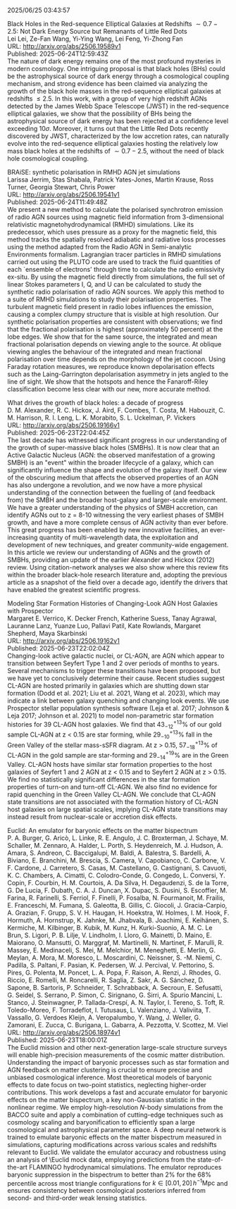 2025/06/25 03:43:57  

Black Holes in the Red-sequence Elliptical Galaxies at Redshifts $\sim
  0.7-2.5$: Not Dark Energy Source but Remanants of Little Red Dots  
Lei Lei, Ze-Fan Wang, Yi-Ying Wang, Lei Feng, Yi-Zhong Fan  
URL: http://arxiv.org/abs/2506.19589v1  
Published: 2025-06-24T12:59:43Z  
  The nature of dark energy remains one of the most profound mysteries in modern cosmology. One intriguing proposal is that black holes (BHs) could be the astrophysical source of dark energy through a cosmological coupling mechanism, and strong evidence has been claimed via analyzing the growth of the black hole masses in the red-sequence elliptical galaxies at redshifts $\leq 2.5$. In this work, with a group of very high redshift AGNs detected by the James Webb Space Telescope (JWST) in the red-sequence elliptical galaxies, we show that the possibility of BHs being the astrophysical source of dark energy has been rejected at a confidence level exceeding 10$\sigma$. Moreover, it turns out that the Little Red Dots recently discovered by JWST, characterized by the low accretion rates, can naturally evolve into the red-sequence elliptical galaxies hosting the relatively low mass black holes at the redshifts of $\sim 0.7-2.5$, without the need of black hole cosmological coupling.   

BRAiSE: synthetic polarisation in RMHD AGN jet simulations  
Larissa Jerrim, Stas Shabala, Patrick Yates-Jones, Martin Krause, Ross Turner, Georgia Stewart, Chris Power  
URL: http://arxiv.org/abs/2506.19541v1  
Published: 2025-06-24T11:49:48Z  
  We present a new method to calculate the polarised synchrotron emission of radio AGN sources using magnetic field information from 3-dimensional relativistic magnetohydrodynamical (RMHD) simulations. Like its predecessor, which uses pressure as a proxy for the magnetic field, this method tracks the spatially resolved adiabatic and radiative loss processes using the method adapted from the Radio AGN in Semi-analytic Environments formalism. Lagrangian tracer particles in RMHD simulations carried out using the PLUTO code are used to track the fluid quantities of each `ensemble of electrons' through time to calculate the radio emissivity ex-situ. By using the magnetic field directly from simulations, the full set of linear Stokes parameters I, Q, and U can be calculated to study the synthetic radio polarisation of radio AGN sources. We apply this method to a suite of RMHD simulations to study their polarisation properties. The turbulent magnetic field present in radio lobes influences the emission, causing a complex clumpy structure that is visible at high resolution. Our synthetic polarisation properties are consistent with observations; we find that the fractional polarisation is highest (approximately 50 percent) at the lobe edges. We show that for the same source, the integrated and mean fractional polarisation depends on viewing angle to the source. At oblique viewing angles the behaviour of the integrated and mean fractional polarisation over time depends on the morphology of the jet cocoon. Using Faraday rotation measures, we reproduce known depolarisation effects such as the Laing-Garrington depolarisation asymmetry in jets angled to the line of sight. We show that the hotspots and hence the Fanaroff-Riley classification become less clear with our new, more accurate method.   

What drives the growth of black holes: a decade of progress  
D. M. Alexander, R. C. Hickox, J. Aird, F. Combes, T. Costa, M. Habouzit, C. M. Harrison, R. I. Leng, L. K. Morabito, S. L. Uckelman, P. Vickers  
URL: http://arxiv.org/abs/2506.19166v1  
Published: 2025-06-23T22:04:45Z  
  The last decade has witnessed significant progress in our understanding of the growth of super-massive black holes (SMBHs). It is now clear that an Active Galactic Nucleus (AGN: the observed manifestation of a growing SMBH) is an "event" within the broader lifecycle of a galaxy, which can significantly influence the shape and evolution of the galaxy itself. Our view of the obscuring medium that affects the observed properties of an AGN has also undergone a revolution, and we now have a more physical understanding of the connection between the fuelling of (and feedback from) the SMBH and the broader host-galaxy and larger-scale environment. We have a greater understanding of the physics of SMBH accretion, can identify AGNs out to z = 8-10 witnessing the very earliest phases of SMBH growth, and have a more complete census of AGN activity than ever before. This great progress has been enabled by new innovative facilities, an ever-increasing quantity of multi-wavelength data, the exploitation and development of new techniques, and greater community-wide engagement. In this article we review our understanding of AGNs and the growth of SMBHs, providing an update of the earlier Alexander and Hickox (2012) review. Using citation-network analyses we also show where this review fits within the broader black-hole research literature and, adopting the previous article as a snapshot of the field over a decade ago, identify the drivers that have enabled the greatest scientific progress.   

Modeling Star Formation Histories of Changing-Look AGN Host Galaxies
  with Prospector  
Margaret E. Verrico, K. Decker French, Katherine Suess, Tanay Agrawal, Lauranne Lanz, Yuanze Luo, Pallavi Patil, Kate Rowlands, Margaret Shepherd, Maya Skarbinski  
URL: http://arxiv.org/abs/2506.19162v1  
Published: 2025-06-23T22:02:04Z  
  Changing-look active galactic nuclei, or CL-AGN, are AGN which appear to transition between Seyfert Type 1 and 2 over periods of months to years. Several mechanisms to trigger these transitions have been proposed, but we have yet to conclusively determine their cause. Recent studies suggest CL-AGN are hosted primarily in galaxies which are shutting down star formation (Dodd et al. 2021; Liu et al. 2021, Wang et al. 2023), which may indicate a link between galaxy quenching and changing look events. We use Prospector stellar population synthesis software (Leja et al. 2017; Johnson &amp; Leja 2017; Johnson et al. 2021) to model non-parametric star formation histories for 39 CL-AGN host galaxies. We find that $43^{+13}_{-12}\%$ of our gold sample CL-AGN at z &lt; 0.15 are star forming, while $29^{+13}_{-10}\%$ fall in the Green Valley of the stellar mass-sSFR diagram. At z &gt; 0.15, $57^{+13}_{-18}\%$ of CL-AGN in the gold sample are star-forming and $29^{+19}_{-14}\%$ are in the Green Valley. CL-AGN hosts have similar star formation properties to the host galaxies of Seyfert 1 and 2 AGN at z &lt; 0.15 and to Seyfert 2 AGN at z &gt; 0.15. We find no statistically significant differences in the star formation properties of turn-on and turn-off CL-AGN. We also find no evidence for rapid quenching in the Green Valley CL-AGN. We conclude that CL-AGN state transitions are not associated with the formation history of CL-AGN host galaxies on large spatial scales, implying CL-AGN state transitions may instead result from nuclear-scale or accretion disk effects.   

Euclid: An emulator for baryonic effects on the matter bispectrum  
P. A. Burger, G. Aricò, L. Linke, R. E. Angulo, J. C. Broxterman, J. Schaye, M. Schaller, M. Zennaro, A. Halder, L. Porth, S. Heydenreich, M. J. Hudson, A. Amara, S. Andreon, C. Baccigalupi, M. Baldi, A. Balestra, S. Bardelli, A. Biviano, E. Branchini, M. Brescia, S. Camera, V. Capobianco, C. Carbone, V. F. Cardone, J. Carretero, S. Casas, M. Castellano, G. Castignani, S. Cavuoti, K. C. Chambers, A. Cimatti, C. Colodro-Conde, G. Congedo, L. Conversi, Y. Copin, F. Courbin, H. M. Courtois, A. Da Silva, H. Degaudenzi, S. de la Torre, G. De Lucia, F. Dubath, C. A. J. Duncan, X. Dupac, S. Dusini, S. Escoffier, M. Farina, R. Farinelli, S. Ferriol, F. Finelli, P. Fosalba, N. Fourmanoit, M. Frailis, E. Franceschi, M. Fumana, S. Galeotta, B. Gillis, C. Giocoli, J. Gracia-Carpio, A. Grazian, F. Grupp, S. V. H. Haugan, H. Hoekstra, W. Holmes, I. M. Hook, F. Hormuth, A. Hornstrup, K. Jahnke, M. Jhabvala, B. Joachimi, E. Keihänen, S. Kermiche, M. Kilbinger, B. Kubik, M. Kunz, H. Kurki-Suonio, A. M. C. Le Brun, S. Ligori, P. B. Lilje, V. Lindholm, I. Lloro, G. Mainetti, D. Maino, E. Maiorano, O. Mansutti, O. Marggraf, M. Martinelli, N. Martinet, F. Marulli, R. Massey, E. Medinaceli, S. Mei, M. Melchior, M. Meneghetti, E. Merlin, G. Meylan, A. Mora, M. Moresco, L. Moscardini, C. Neissner, S. -M. Niemi, C. Padilla, S. Paltani, F. Pasian, K. Pedersen, W. J. Percival, V. Pettorino, S. Pires, G. Polenta, M. Poncet, L. A. Popa, F. Raison, A. Renzi, J. Rhodes, G. Riccio, E. Romelli, M. Roncarelli, R. Saglia, Z. Sakr, A. G. Sánchez, D. Sapone, B. Sartoris, P. Schneider, T. Schrabback, A. Secroun, E. Sefusatti, G. Seidel, S. Serrano, P. Simon, C. Sirignano, G. Sirri, A. Spurio Mancini, L. Stanco, J. Steinwagner, P. Tallada-Crespí, A. N. Taylor, I. Tereno, S. Toft, R. Toledo-Moreo, F. Torradeflot, I. Tutusaus, L. Valenziano, J. Valiviita, T. Vassallo, G. Verdoes Kleijn, A. Veropalumbo, Y. Wang, J. Weller, G. Zamorani, E. Zucca, C. Burigana, L. Gabarra, A. Pezzotta, V. Scottez, M. Viel  
URL: http://arxiv.org/abs/2506.18974v1  
Published: 2025-06-23T18:00:01Z  
  The Euclid mission and other next-generation large-scale structure surveys will enable high-precision measurements of the cosmic matter distribution. Understanding the impact of baryonic processes such as star formation and AGN feedback on matter clustering is crucial to ensure precise and unbiased cosmological inference. Most theoretical models of baryonic effects to date focus on two-point statistics, neglecting higher-order contributions. This work develops a fast and accurate emulator for baryonic effects on the matter bispectrum, a key non-Gaussian statistic in the nonlinear regime. We employ high-resolution $N$-body simulations from the BACCO suite and apply a combination of cutting-edge techniques such as cosmology scaling and baryonification to efficiently span a large cosmological and astrophysical parameter space. A deep neural network is trained to emulate baryonic effects on the matter bispectrum measured in simulations, capturing modifications across various scales and redshifts relevant to Euclid. We validate the emulator accuracy and robustness using an analysis of \Euclid mock data, employing predictions from the state-of-the-art FLAMINGO hydrodynamical simulations. The emulator reproduces baryonic suppression in the bispectrum to better than 2$\%$ for the $68\%$ percentile across most triangle configurations for $k \in [0.01, 20]\,h^{-1}\mathrm{Mpc}$ and ensures consistency between cosmological posteriors inferred from second- and third-order weak lensing statistics.   

